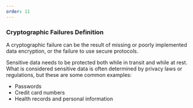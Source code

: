 ```yaml
---
order: 11
---
```


<h3>
  Cryptographic Failures
  <span class="util-visually-hidden">
    Definition
  </span>
</h3>

A cryptographic failure can be the result of missing or poorly implemented data encryption, or the failure to use secure protocols.

Sensitive data needs to be protected both while in transit and while at rest. What is considered sensitive data is often determined by privacy laws or regulations, but these are some common examples:

- Passwords
- Credit card numbers
- Health records and personal information
